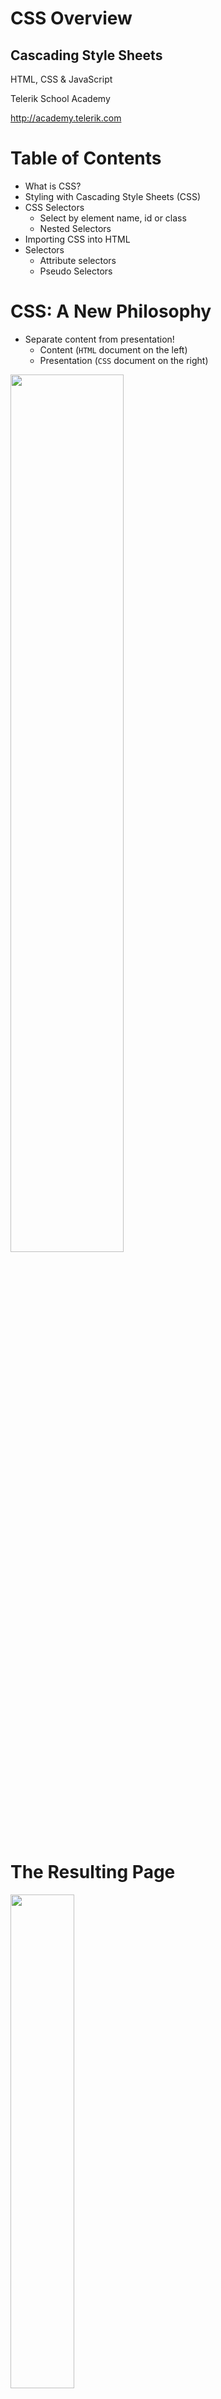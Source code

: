 <!-- section start -->
<!-- attr: { class:'slide-title', showInPresentation:true, hasScriptWrapper:true, style:'' } -->
# CSS Overview
##  Cascading Style Sheets
<div class="signature">
    <p class="signature-course">HTML, CSS & JavaScript</p>
    <p class="signature-initiative">Telerik School Academy</p>
    <a href="http://academy.telerik.com" class="signature-link">http://academy.telerik.com</a>
</div>

<!-- attr: { showInPresentation:true, hasScriptWrapper:true, style:'' } -->
# Table of Contents
- What is CSS?
- Styling with Cascading Style Sheets (CSS)
- CSS Selectors
  - Select by element name, id or class
  - Nested Selectors
- Importing CSS into HTML
- Selectors
  - Attribute selectors
  - Pseudo Selectors

<!-- section start -->
<!-- attr: { class:'slide-section', showInPresentation:true, hasScriptWrapper:true, style:'' } -->
<!-- # Cascading Style Sheets
##  Separating Content from Presentation -->

<!-- attr: { hasScriptWrapper:true, showInPresentation:true, style:'font-size: 36px' } -->
# CSS: A New Philosophy
- Separate content from presentation!
    - Content (`HTML` document on the left)
    - Presentation (`CSS` document on the right)

<img class="slide-image" src="imgs/html-to-css.png" style="width:60%; top:30%; left:10%" />

<!-- attr: { hasScriptWrapper:true, showInPresentation:true, style:'' } -->
# The Resulting Page
<img class="slide-image" src="imgs/result-page.png" style="width:45%; top:20%; left:25%" />

<!-- section start -->
<!-- attr: { class:'slide-section', showInPresentation:true, hasScriptWrapper:true, style:'' } -->
<!-- # CSS Intro
## Styling with Cascading Stylesheets -->

<!-- attr: { showInPresentation:true, style:'font-size: 40px' } -->
# CSS Introduction
- Cascading Style Sheets (CSS)
  - Used to `describe` the presentation of documents
  - Define `sizes`, `spacing`, `fonts`, `colors`, `layout`, etc.
  - Improve content `accessibility`
  - Improve `flexibility`
- Designed to separate presentation from content
- Due to CSS, all `HTML presentation` tags and `attributes` are `deprecated`, e.g. `font`, `center`, etc.

<!-- attr: { showInPresentation:true, style:'font-size: 40px' } -->
# CSS Introduction (2)
- CSS can be applied to any XML document
  - Not just to HTML / XHTML
- CSS can specify different styles for different `media`
  - On-screen
  - In print
  - Handheld, projection, etc.
  - … even by voice or Braille-based reader

<!-- attr: { showInPresentation:true, style:'font-size: 40px' } -->
# Why “Cascading”?
- Priority scheme determining which style rules apply to element
  - `Cascade priorities` or `specificity (weight)` are calculated and assigned to the rules
  - Child elements in the HTML DOM tree inherit styles from their parent
    - Can override them
    - Control via `!important` rule

<!-- attr: { showInPresentation:true, hasScriptWrapper:true, style:'' } -->
# Why "Cascading"? (2)

<img class="slide-image" src="imgs/why-cascading.png" style="width:50%; top:15%; left:20%" />

<!-- attr: { showInPresentation:true, style:'font-size: 40px' } -->
# Style Inheritance
- Some CSS styles are inherited and some are not
  - `Text-related` and `list-related` properties are `inherited`: `color`, `font-size`, `font-family`, `line-height`, `text-align`, `list-style`, etc.
  - `Box-related` and `positioning` styles are `not inherited`: `width`, `height`, `border`, `margin`, `padding`, `position`, `float`, etc
  - `<a>` elements do not inherit color and text-decoration

<!-- attr: { showInPresentation:true, hasScriptWrapper:true, style:'font-size: 40px' } -->
# Style Sheets Syntax
- Stylesheets consist of `rules`, `selectors`, `declarations`, `properties` and `values`

- `Selectors` are separated by commas
- `Declarations` are separated by semicolons
- `Properties` and `values` are separated by colons
<img class="slide-image" src="imgs/stylesheet.png" style="width:50%; top:70%; left:20%" />

```css
h1,h2,h3 { color: green; font-weight: bold; }
```
- http://css.maxdesign.com.au

<!-- section start -->
<!-- attr: { class:'slide-section', showInPresentation:true, hasScriptWrapper:true, style:'font-size: 40px' } -->
<!-- # Common Selectors
##  Select the Elements to Apply a Style -->

<!-- attr: { showInPresentation:true, style:'' } -->
# Selectors
- Selectors determine which element the rules apply to:
  - All elements of specific type (`tag`)
  - Those that match a specific attribute (`id`, `class`)
  - Elements may be matched depending on how they are nested in the document tree (HTML)
- Examples:

```css
.header a { color: green }
```

```css
#menu>li { padding-top: 8px }
```

<!-- attr: {hasScriptWrapper:true, showInPresentation:true, style:'font-size: 30px' } -->
# Primary Selectors
- Three primary kinds of selectors:
  - By tag (type selector):

  ```css
  h1 { font-family: verdana,sans-serif; }
  ```

  - By element id:

  ```css
  #element_id { color: #ff0000; }
  ```

  - By element class name (only for HTML):

  ```css
  .myClass {border: 1px solid red}
  ```

- Selectors can be combined with commas:
```css
h1, .link, #top-link {font-weight: bold}
```

-     This will match `<h1>` `tags`, elements with `class` `link`, and the element with `id` `top-link`

<!-- attr: { hasScriptWrapper:true, showInPresentation:true, style:'font-size: 34px' } -->
# Nested Selectors
- Match relative to element placement:

```css
p a {text-decoration: underline}
```

- This will match all `<a>` tags that are inside of `<p>`

- `x` – universal selector (avoid or use with care!):

```css
p x {color: black}
```

- This will match all descendants of `<p>` element
- `+` selector – used to match “next sibling”:

```css
img + .link {float:right}
```

-     This will match all siblings with class name `link` that appear immediately after `<img>` tag

<!-- attr: { hasScriptWrapper: true, showInPresentation:true, style:'font-size: 40px' } -->
# Nested Selectors (2)
- `>` selector – matches direct child nodes:

```css
p > .error {font-size: 8px}
```

-   This will match all elements with class `error`, direct children of `<p>` tag
- `.class1.class2 `(no space!)
  - Matches elements with both (all) classes applied at the same time

```css
p.post-text.special {font-weight: bold}
```

<!-- attr: { class:'slide-section demo', showInPresentation:true, hasScriptWrapper:true, style:'' } -->
<!-- # Common Selectors -->
##  [Demo]()

<!-- section start -->
<!-- attr: { class:'slide-section', showInPresentation:true, hasScriptWrapper:true, style:'' } -->
<!-- # Importing CSS Into HTML
##  How to Use CSS with HTML? -->

<!-- attr: { hasScriptWrapper: true, showInPresentation:true, style:'font-size: 40px' } -->
# Importing CSS Into HTML
- `CSS` (presentation) can be imported in `HTML` (content) in three ways:
  - `Inline`: the CSS rules in the `style` attribute
    - No selectors are needed
  - `Embedded`: in the `<head>` in a `<style>` tag
  - `External`: CSS rules in separate file (best)
    - Usually a file with `.css` extension
    - Linked via `<link rel="stylesheet" href="…">` tag
    - Via` @import` directive in embedded CSS block

<!-- attr: { showInPresentation:true, hasScriptWrapper:true, style:'font-size: 40px' } -->
# Linking HTML and CSS (2)
- Using `external CSS files `is highly recommended
  - Simplifies the HTML document
  - Improves page load speed (CSS file is cached)
- HTML links to external CSS file

<img class="slide-image" src="imgs/external-css.png" style="width:65%; top:40%; left:10%" />

<!-- attr: { hasScriptWrapper: true, showInPresentation:true, style:'font-size: 40px' } -->
# Inline Styles: Example

```html
<!DOCTYPE html>
<html lang="en">
<head>
  <title>Inline Styles</title>
</head>
<body>
  <p>Here is some text</p>
<!--Separate multiple styles with a semicolon-->
  <p style="font-size: 20pt">Here is some
    more text</p>
  <p style="font-size: 20pt;color:
    #0000FF" >Even more text</p>
</body>
</html>
```

<div class="fragment"><img class="slide-image" src="imgs/inline-styles.png" style="width:30%; top:47%; left:55%" /></div>    

<!-- attr: { hasScriptWrapper: true, showInPresentation:true, style:'font-size: 40px' } -->
# Embedded Styles
- Embedded in the HTML in the `<style>` tag:

```html
<style type="text/css"/>
```

  - The `<style>` tag is placed in the `<head>` section of the document
  - `type` attribute specifies the MIME type
    - MIME describes the format of the content
    - Other MIME types include `text/html`, `image/gif`, `text/javascript` …
    - Not required in HTML5
- Used for document-specific styles

<!-- attr: { hasScriptWrapper: true, showInPresentation:true, style:'font-size: 40px' } -->
# Embedded Styles: Example

```html
<!DOCTYPE html>
<html>
<head>
  <title>Style Sheets</title>
  <style type="text/css">
    em {background-color:#8000FF; color:white}
    h1 {font-family:Arial, sans-serif}
    p  {font-size:18pt}
    .blue {color:blue}
  </style>
<head>
```

<!-- attr: { hasScriptWrapper: true, showInPresentation:true, style:'font-size: 40px' } -->
# Embedded Styles: Example (2)

```html
…
<body>
  <header>
      <h1 class="blue">A Heading</h1>  </header>  <article>
      <p>Here is some text. Here is some text.     
      Here is some text. Here is some text. Here
      is some text.</p>      
     <h1>Another Heading</h1>        
     <p class="blue">Here is some more text.
     Here is some more text.</p>
     <p class="blue">Here is some <em>more</em>
     text. Here is some more text.</p>  </article>
</body>
</html>
```
<div class="fragment"><img class="slide-image" src="imgs/embedded-styles.png" style="width:50%; top:34%; left:48%" /></div>    

<!-- attr: { hasScriptWrapper: true, showInPresentation:true, style:'font-size: 40px' } -->

# External CSS Styles
- External linking
  - Separate pages can all use a shared style sheet
  - Only modify a single file to change the styles across your entire Web site (see [www.csszengarden.com](http://www.csszengarden.com))

- `link` tag (with a `rel` attribute)
  - Specifies a relationship between current document and another document

  ```html
  <link rel="stylesheet" type="text/css"
    href="styles.css">
  ```

  - `link` elements should be in the `<head>`



<!-- attr: { hasScriptWrapper: true, showInPresentation:true, style:'font-size: 40px' } -->
# External CSS Styles (2)
- `@import`
  - Another way to link external CSS files
  - Example:

  ```html
  <style type="text/css">
    @import url("styles.css");  /x same as x/
    @import "styles.css";
  </style>
  ```

  - Ancient browsers do not recognize `@import`
  - Use `@import` in an external CSS file to workaround the IE CSS file limit of 31 files



<!-- attr: { hasScriptWrapper: true, showInPresentation:true, style:'font-size: 40px' } -->
# External Styles: Example

```css
/x CSS Document x/
a       { text-decoration: none }
a:hover { text-decoration: underline;
          color: red;
          background-color: #CCFFCC }
li em   { color: red;
          font-weight: bold }
ul      { margin-left: 2cm }
ul ul      { text-decoration: underline;
          margin-left: .5cm }
```

<!-- attr: { hasScriptWrapper: true,  showInPresentation:true, style:'font-size: 40px' } -->
# External Styles: Example (2)

```html
<!DOCTYPE html>
<html>
<head>
  <title>Importing style sheets</title>
  <link type="text/css" rel="stylesheet"
    href="styles.css"  />
</head>
<body>
  <h1>Shopping list for <em>Monday</em>:</h1>
  <li>Milk</li>
  …
```

<!-- attr: { hasScriptWrapper: true, showInPresentation:true, style:'font-size: 40px' } -->
# External Styles: Example (3)

```html
  …
  <li>Bread
    <ul>
      <li>White bread</li>
      <li>Rye bread</li>
      <li>Whole wheat bread</li>
    </ul>
  </li>
  <li>Rice</li>
  <li>Potatoes</li>
  <li>Pizza <em>with mushrooms</em></li>
</ul>
<a href="http://food.com" title="grocery
  store">Go to the Grocery store</a>
</body>
</html>
```
<div class="fragment"><img class="slide-image" src="imgs/external-styles.png" style="width:50%; top:24%; left:48%" /></div>    

<!-- section start -->
<!-- attr: { class:'slide-section', showInPresentation:true, hasScriptWrapper:true, style:'' } -->
# Attribute Selectors
## Picking Elements with Certain Attributes


<!-- attr: { hasScriptWrapper: true, showInPresentation:true, style:'font-size: 36px' } -->

# Attribute Selectors
- `[ ]`selects elements based on attributes
  - Element with a given attributeSelects `<a>` elements with `title`

  ```css
  a[title] {color:black}
  ```

  - Elements with a concrete attribute value
  - Selects `<input>` elements with `type=text`

  ```css
  input[type=text] { font-family:Consolas}
  ```

  - Elements whose attribute values contain a word
  - Selects `<a>` elements whose title attribute value contains `logo`

  ```css
  a[titlex=logo] {border: none}
  ```

<!-- attr: { class:'slide-section demo', showInPresentation:true, hasScriptWrapper:true, style:'' } -->
# Attribute Selectors
## [Demo]()


<!-- section start -->
<!-- attr: { class:'slide-section', showInPresentation:true, hasScriptWrapper:true, style:'' } -->
# Pseudo Selectors
## Relative to Element Content or State


<!-- attr: { hasScriptWrapper: true, showInPresentation:true, style:'font-size: 40px' } -->

# Common Pseudo Selectors
- Pseudo-classes define state
  - `:hover`, `:visited`, `:active` , `:lang`

- Pseudo-elements define element "parts" or are used to generate content
  - `:first-line` , `:before`, `:after`

```css
a:hover { color: red; }
p:first-line { text-transform: uppercase; }
.title:before { content: "»"; }
.title:after { content: "«"; }
```

<!-- attr: { class:'slide-section demo', showInPresentation:true, hasScriptWrapper:true, style:'' } -->
<!-- # Common Pseudo Selectors -->
## [Demo]()

<!-- attr: { hasScriptWrapper: true, showInPresentation:true, style:'font-size: 40px' } -->

# Structural Pseudo-classes
- `:root`
  - The root of the document

- `E:nth-child(n)`
  - An `E` element, the n-th child of its parent

- `E:nth-last-child(n)`
  - An `E` element, the n-th child of its parent, counting from the last on

- `E:nth-of-type(n)`
  - An `E` element, the n-th sibling of its type

<!-- attr: { hasScriptWrapper: true, showInPresentation:true, style:'font-size: 40px' } -->

# Structural Pseudo-classes (2)
- `E:nth-last-of-type(n)`
  - An `E` element, the n-th sibling of its type, counting from the last one

- `E:last-child`
  - An `E` element, last child of its parent

- `E:first-of-type`
  - An `E` element, first sibling of its type

- `E:last-of-type`
  - An `E` element, last sibling of its type

<!-- attr: { hasScriptWrapper: true, showInPresentation:true, style:'font-size: 40px' } -->

# Structural Pseudo-classes (3)
- `E:only-child`
  - An `E` element, only child of its parent

- `E:only-of-type`
  - An `E` element, only sibling of its type

- `E:empty`
  - An `E` element that has no children (including text nodes)

- More detailed descriptions:

[http://www.w3.org/TR/css3-selectors/#structural-pseudos](http://www.w3.org/TR/css3-selectors/#structural-pseudos)

<!-- attr: { class:'slide-section demo', showInPresentation:true, hasScriptWrapper:true, style:'' } -->
<!-- # Structural Selectors -->
## [Demo]()

<!-- attr: { hasScriptWrapper: true, showInPresentation:true, style:'font-size: 40px' } -->

# The UI Element StatesPseudo-Classes
- `E:enabled`
  - A user interface element `E` which is enabled

- `E:disabled`
  - A user interface element `E` which is disabled

- `E:checked`
  - A user interface element `E` which is checked (for instance a radio-button or checkbox)
  - Currently supported only in Opera and IE10 !

<!-- attr: { class:'slide-section demo', showInPresentation:true, hasScriptWrapper:true, style:'' } -->
<!-- # UI Selectors -->
## [Demo]()

<!-- attr: { hasScriptWrapper: true, showInPresentation:true, style:'font-size: 40px' } -->

# Other CSS 3 Selectors
- `E:target`
  - An `E` element being the target of the referring URI

- `E:not(s)`
  - An `E` element that does not match simple selector

- `E ~ F`
  - An `F` element preceded by an `E` element


<!-- attr: { class:'slide-section demo', showInPresentation:true, hasScriptWrapper:true, style:'' } -->
<!-- # Other CSS 3 Selectors -->
## [Demo]()

<!-- section start -->
<!-- attr: { class:'slide-section', showInPresentation:true, hasScriptWrapper:true, style:'' } -->

# CSS Values
## Types, Ranges, Units

<!-- attr: { hasScriptWrapper: true, showInPresentation:true, style:'font-size: 40px' } -->

# CSS Values
- All values in CSS are strings
  - They can represent values that are not strings
  - I.e. `14px` means size 14 pixels

- Colors are set in a red-green-blue format (RGB)
  - Both in hex and decimal

```css
li.nav-item {
  color: #44f1e1}
```

```css
li.nav-item {
  color: rgb(68, 241, 255)}
```

<!-- attr: { hasScriptWrapper: true, showInPresentation:true, style:'font-size: 40px' } -->

# Size Values
- When setting a size (width, height, font-size...) the values are given as numbers
  - Multiple formats / metrics may be used
  - Pixels, ems, e.g. `12px` , `1.4em`
  - Points, inches, centimeters, millimeters
    - E.g. `10pt` , `1in`, `1cm`, `1mm`

  - Percentages, e.g. `50%`
    - Of the size of the container/font size

  - Zero can be used with no unit: `border: 0;`

<!-- attr: { class:'slide-section demo', showInPresentation:true, hasScriptWrapper:true, style:'' } -->
<!-- # Size Values -->
## [Demo]()


<!-- attr: { hasScriptWrapper: true, showInPresentation:true, style:'font-size: 40px' } -->


# Color Values
- Colors in CSS can be represented in few ways
  - Using red-green-blue
    - Or red-green-blue-alpha
<div class="balloon fragment" style="top:41%; left:45%; z-index:1; opacity: 0.7">The opacity values are from 0.0 to 1.0</div>

```css
color: #f1a2ff
color: rgb(241, 162, 255)
color: rgba(241, 162, 255, 0.1)
```

  - Using hue-saturation-light
    - Or hue-saturation-light-alpha

```css
color: hsl(291, 85%, 89%);
color: hsl(291, 85%, 89%, 0.1);
```

<!-- attr: { hasScriptWrapper: true, showInPresentation:true, style:'font-size: 40px' } -->

# RGB Colors
- RGB colors are defined with values for red, green and blue intensity
- Syntax:` `
  - `#44fa36` – values are in hex
  - `rgb(<red>, <green>, <blue>)`– decimal values
  <div class="fragment"><img class="slide-image" src="imgs/color-table.png" style="width:23%; top:15%; left:66%" /></div>    

- The range for `red`, `green` and `blue` is between integers `0` and `255`
<div class="fragment"><img class="slide-image" src="imgs/color-pink.png" style="width:18%; top:73%; left:48%; z-index:1" /></div>    

```css
color: #07f2b3
  <!– or -->
color: rgb (7, 242, 179)
```

<!-- attr: { hasScriptWrapper: true, showInPresentation:true, style:'font-size: 40px' } -->

# RGBA Colors
- Standard RGB colors with an opacity value for the color (alpha channel)
<div class="fragment"><img class="slide-image" src="imgs/color-table.png" style="width:23%; top:17%; left:66%" /></div>    

- Syntax:`rgba(<red>, <green>,`
    </br>`<blue>, <alpha>)`
- The range for `red`, `green` and `blue` is between integers `0` and `255`
- The range for the alpha channel is between `0.0` and `1.0`
- Example: `rgba(255, 0, 0, 0.5)`
<div class="fragment"><img class="slide-image" src="imgs/color-pink.png" style="width:18%; top:67%; left:67%; z-index:1;" /></div>    


<!-- attr: { hasScriptWrapper: true, showInPresentation:true, style:'font-size: 40px' } -->

# HSL Colors
- Hue is a degree on the color wheel
  - `0` (or `360`) is red, `120` is green, `240` is blue

- Saturation is a percentage value
  - `100%` is the full color

- Lightness is also a percentage
  - `0%` is dark (black)
  - `100%` is light (white)
  - `50%` is the average
<div class="fragment"><img class="slide-image" src="imgs/hsl-colors.png" style="width:30%; top:50%; left:66%" /></div>    

<!-- attr: { hasScriptWrapper: true, showInPresentation:true, style:'font-size: 40px' } -->

# HSLA Colors
- HSLA allows a fourth value, which sets the Opacity (via the Alpha channel) of the element
- As RGBA is to RGB, HSLA is to HSL
- Supported in IE9+, Firefox 3+, Chrome, Safari, and in Opera 10+
- Example:
  - `hsla(0, 100%, 50%, 0.5)`
  - Result:` `

<div class="fragment"><img class="slide-image" src="imgs/color-pink.png" style="width:18%; top:59%; left:19%; z-index:1;" /></div>    
<div class="fragment"><img class="slide-image" src="imgs/hsla-colors.png" style="width:30%; top:43%; left:60%" /></div>    


<!-- attr: { class:'slide-section demo', showInPresentation:true, hasScriptWrapper:true, style:'' } -->
<!-- # Color Values -->
## [Demo]()

<!-- section start --> <!-- attr: { class:'slide-section', showInPresentation:true, hasScriptWrapper:true, style:'' } -->
<!-- # Default Browser Styles
## Why Things Look Different on Different Browsers? -->

<!-- attr: { hasScriptWrapper: true, showInPresentation:true, style:'font-size: 40px' } -->

# Default Browser Styles
- Browsers have predefined CSS styles
  - Used when there is no CSS information or any other style information in the document

- `Caution`: default styles differ in browsers
  - E.g. `margins`, `paddings`and `font sizes` differ most often
  - Usually developers reset them

```css
x { margin: 0; padding: 0; }
```

```css
body, h1, p, ul, li { margin: 0; padding: 0; }
```

<!-- attr: { hasScriptWrapper: true, showInPresentation:true, style:'font-size: 40px' } -->

# CSS Cascade (Precedence)
- There are browser, user and author stylesheets with "`normal`" and "`important`" declarations
  - Browser styles (least priority)
  - Normal user styles
  - Normal author styles (external, in head, inline)
  - Important author styles
  - Important user styles (max priority)

```css
a { color: red !important ; }
```

[http://www.slideshare.net/maxdesign/css-cascade-1658158](http://www.slideshare.net/maxdesign/css-cascade-1658158)

<!-- attr: { hasScriptWrapper: true, showInPresentation:true, style:'font-size: 40px' } -->

# CSS Specificity
- CSS specificity is used to determine the precedence (priority) of the CSS style declarations with the same origin
  - Simple calculation: `#id = 100`, `.class = 10`, `:pseudo = 10`, `[attr] = 10`, `tag = 1`, `x = 0`
  - Same number of points? Order matters!
  - See also:
    - [http://www.smashingmagazine.com/2007/07/27/css-specificity-things-you-should-know/](http://www.smashingmagazine.com/2007/07/27/css-specificity-things-you-should-know/)
    - [http://css.maxdesign.com.au/selectutorial/advanced_conflict.htm](http://css.maxdesign.com.au/selectutorial/advanced_conflict.htm)

<!-- attr: { class:'slide-section demo', showInPresentation:true, hasScriptWrapper:true, style:'' } -->
<!-- # CSS Rules Precedence  -->
## [Demo]()


<!-- attr: { hasScriptWrapper: true, showInPresentation:true, style:'font-size: 40px' } -->

# CSS References
- The CSS documentation at WebPlatform.org:
  - [http://docs.webplatform.org/wiki/css](http://docs.webplatform.org/wiki/css)

- CSS documentation at Mozilla
  - [https://developer.mozilla.org/en-US/docs/CSS](https://developer.mozilla.org/en-US/docs/CSS)

- CSS3 tutorial
  - [http://www.w3schools.com/css3/](http://www.w3schools.com/css3/)

- A list of all CSS 2.1 properties is available at [http://www.w3.org/TR/CSS2/propidx.html](http://www.w3.org/TR/CSS2/propidx.html)

<!-- attr: { class:'slide-section', showInPresentation: true } -->
<!-- # Questions
##  CSS Overview -->
